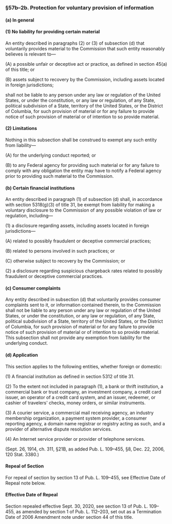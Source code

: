 ### §57b–2b. Protection for voluntary provision of information ###

#### (a) In general ####

#### (1) No liability for providing certain material ####

An entity described in paragraphs (2) or (3) of subsection (d) that voluntarily provides material to the Commission that such entity reasonably believes is relevant to—

(A) a possible unfair or deceptive act or practice, as defined in section 45(a) of this title; or

(B) assets subject to recovery by the Commission, including assets located in foreign jurisdictions;

shall not be liable to any person under any law or regulation of the United States, or under the constitution, or any law or regulation, of any State, political subdivision of a State, territory of the United States, or the District of Columbia, for such provision of material or for any failure to provide notice of such provision of material or of intention to so provide material.

#### (2) Limitations ####

Nothing in this subsection shall be construed to exempt any such entity from liability—

(A) for the underlying conduct reported; or

(B) to any Federal agency for providing such material or for any failure to comply with any obligation the entity may have to notify a Federal agency prior to providing such material to the Commission.

#### (b) Certain financial institutions ####

An entity described in paragraph (1) of subsection (d) shall, in accordance with section 5318(g)(3) of title 31, be exempt from liability for making a voluntary disclosure to the Commission of any possible violation of law or regulation, including—

(1) a disclosure regarding assets, including assets located in foreign jurisdictions—

(A) related to possibly fraudulent or deceptive commercial practices;

(B) related to persons involved in such practices; or

(C) otherwise subject to recovery by the Commission; or

(2) a disclosure regarding suspicious chargeback rates related to possibly fraudulent or deceptive commercial practices.

#### (c) Consumer complaints ####

Any entity described in subsection (d) that voluntarily provides consumer complaints sent to it, or information contained therein, to the Commission shall not be liable to any person under any law or regulation of the United States, or under the constitution, or any law or regulation, of any State, political subdivision of a State, territory of the United States, or the District of Columbia, for such provision of material or for any failure to provide notice of such provision of material or of intention to so provide material. This subsection shall not provide any exemption from liability for the underlying conduct.

#### (d) Application ####

This section applies to the following entities, whether foreign or domestic:

(1) A financial institution as defined in section 5312 of title 31.

(2) To the extent not included in paragraph (1), a bank or thrift institution, a commercial bank or trust company, an investment company, a credit card issuer, an operator of a credit card system, and an issuer, redeemer, or cashier of travelers' checks, money orders, or similar instruments.

(3) A courier service, a commercial mail receiving agency, an industry membership organization, a payment system provider, a consumer reporting agency, a domain name registrar or registry acting as such, and a provider of alternative dispute resolution services.

(4) An Internet service provider or provider of telephone services.

(Sept. 26, 1914, ch. 311, §21B, as added Pub. L. 109–455, §8, Dec. 22, 2006, 120 Stat. 3380.)

#### Repeal of Section ####

For repeal of section by section 13 of Pub. L. 109–455, see Effective Date of Repeal note below.

#### Effective Date of Repeal ####

Section repealed effective Sept. 30, 2020, see section 13 of Pub. L. 109–455, as amended by section 1 of Pub. L. 112–203, set out as a Termination Date of 2006 Amendment note under section 44 of this title.
